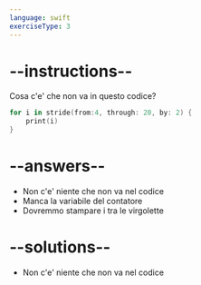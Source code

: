 ```yaml
---
language: swift
exerciseType: 3
---
```


# --instructions--

Cosa c'e' che non va in questo codice?
```swift
for i in stride(from:4, through: 20, by: 2) {
    print(i)
}
```

# --answers--

- Non c'e' niente che non va nel codice
- Manca la variabile del contatore
- Dovremmo stampare i tra le virgolette

# --solutions--

- Non c'e' niente che non va nel codice
